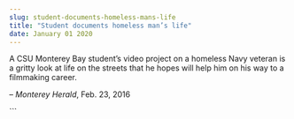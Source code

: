 ```yaml
---
slug: student-documents-homeless-mans-life
title: "Student documents homeless man’s life"
date: January 01 2020
---
```


 
<p>
  A CSU Monterey Bay student’s video project on a homeless Navy veteran is a
  gritty look at life on the streets that he hopes will help him on his way to a
  filmmaking career.
</p>
<p>– <em>Monterey Herald</em>, Feb. 23, 2016</p>
```
